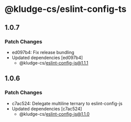 # @kludge-cs/eslint-config-ts

## 1.0.7

### Patch Changes

- ed097b4: Fix release bundling
- Updated dependencies [ed097b4]
  - @kludge-cs/eslint-config-js@1.1.1

## 1.0.6

### Patch Changes

- c7ac524: Delegate multiline ternary to eslint-config-js
- Updated dependencies [c7ac524]
  - @kludge-cs/eslint-config-js@1.1.0
